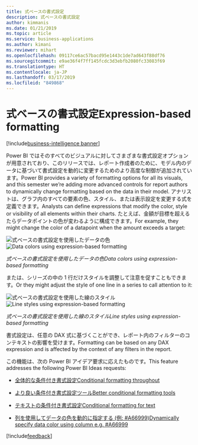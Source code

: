 ```yaml
---
title: 式ベースの書式設定
description: 式ベースの書式設定
author: kimmanis
ms.date: 01/21/2019
ms.topic: article
ms.service: business-applications
ms.author: kimani
ms.reviewer: mihart
ms.openlocfilehash: 09117ce6ac57bacd95e1443c1de7ad643f88df76
ms.sourcegitcommit: e9ae36f4f7ff145fcdc3d3ebfb2080fc33083f69
ms.translationtype: HT
ms.contentlocale: ja-JP
ms.lasthandoff: 03/17/2019
ms.locfileid: "849868"
---
```

# <a name="expression-based-formatting"></a><span data-ttu-id="52a67-103">式ベースの書式設定</span><span class="sxs-lookup"><span data-stu-id="52a67-103">Expression-based formatting</span></span>
[!include[business-intelligence banner](../../includes/business-intelligence.md)]


<span data-ttu-id="52a67-104">Power BI ではそのすべてのビジュアルに対してさまざまな書式設定オプションが用意されており、このリリースでは、レポート作成者のために、モデル内のデータに基づいて書式設定を動的に変更するためのより高度な制御が追加されています。</span><span class="sxs-lookup"><span data-stu-id="52a67-104">Power BI provides a variety of formatting options for all its visuals, and this semester we’re adding more advanced controls for report authors to dynamically change formatting based on the data in their model.</span></span> <span data-ttu-id="52a67-105">アナリストは、グラフ内のすべての要素の色、スタイル、または表示設定を変更する式を定義できます。</span><span class="sxs-lookup"><span data-stu-id="52a67-105">Analysts can define expressions that modify the color, style or visibility of all elements within their charts.</span></span> <span data-ttu-id="52a67-106">たとえば、金額が目標を超えるたらデータポイントの色が変わるように構成できます。</span><span class="sxs-lookup"><span data-stu-id="52a67-106">For example, they might change the color of a datapoint when the amount exceeds a target:</span></span>

<span data-ttu-id="52a67-107">![式ベースの書式設定を使用したデータの色](media/expression-based-formatting-1.png "式ベースの書式設定を使用したデータの色")</span><span class="sxs-lookup"><span data-stu-id="52a67-107">![Data colors using expression-based formatting](media/expression-based-formatting-1.png "Data colors using expression-based formatting")</span></span>
<!-- picture -->
<span data-ttu-id="52a67-108">*式ベースの書式設定を使用したデータの色*</span><span class="sxs-lookup"><span data-stu-id="52a67-108">*Data colors using expression-based formatting*</span></span>

<span data-ttu-id="52a67-109">または、シリーズの中の 1 行だけスタイルを調整して注意を促すこともできます。</span><span class="sxs-lookup"><span data-stu-id="52a67-109">Or they might adjust the style of one line in a series to call attention to it:</span></span>

<span data-ttu-id="52a67-110">![式ベースの書式設定を使用した線のスタイル](media/expression-based-formatting-2.png "式ベースの書式設定を使用した線のスタイル")</span><span class="sxs-lookup"><span data-stu-id="52a67-110">![Line styles using expression-based formatting](media/expression-based-formatting-2.png "Line styles using expression-based formatting")</span></span>
<!-- picture -->
<span data-ttu-id="52a67-111">*式ベースの書式設定を使用した線のスタイル*</span><span class="sxs-lookup"><span data-stu-id="52a67-111">*Line styles using expression-based formatting*</span></span>

<span data-ttu-id="52a67-112">書式設定は、任意の DAX 式に基づくことができ、レポート内のフィルターのコンテキストの影響を受けます。</span><span class="sxs-lookup"><span data-stu-id="52a67-112">Formatting can be based on any DAX expression and is affected by the context of any filters in the report.</span></span>

<span data-ttu-id="52a67-113">この機能は、次の Power BI アイデア要求に応えたものです。</span><span class="sxs-lookup"><span data-stu-id="52a67-113">This feature addresses the following Power BI Ideas requests:</span></span>

-   [<span data-ttu-id="52a67-114">全体的な条件付き書式設定</span><span class="sxs-lookup"><span data-stu-id="52a67-114">Conditional formatting throughout</span></span>](https://ideas.powerbi.com/forums/265200-power-bi-ideas/suggestions/9588453-conditional-formatting-throughout)

-   [<span data-ttu-id="52a67-115">より良い条件付き書式設定ツール</span><span class="sxs-lookup"><span data-stu-id="52a67-115">Better conditional formatting tools</span></span>](https://ideas.powerbi.com/forums/265200-power-bi-ideas/suggestions/15495174-better-conditional-formatting-tools)

-   [<span data-ttu-id="52a67-116">テキストの条件付き書式設定</span><span class="sxs-lookup"><span data-stu-id="52a67-116">Conditional formatting for text</span></span>](https://ideas.powerbi.com/forums/265200-power-bi-ideas/suggestions/32184037-conditional-formatting-for-text)

-   [<span data-ttu-id="52a67-117">列を使用してデータの色を動的に指定する (例: \#A66999)</span><span class="sxs-lookup"><span data-stu-id="52a67-117">Dynamically specify data color using column e.g. \#A66999</span></span>](https://ideas.powerbi.com/forums/265200-power-bi-ideas/suggestions/13757925-dynamically-specify-data-colour-using-column-e-g)

[!include[feedback](../includes/desktop-feedback.md)]